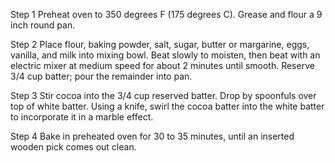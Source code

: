 Step 1
Preheat oven to 350 degrees F (175 degrees C). Grease and flour a 9 inch round pan.

 Step 2
Place flour, baking powder, salt, sugar, butter or margarine, eggs, vanilla, and milk into mixing bowl. Beat slowly to moisten, then beat with an electric mixer at medium speed for about 2 minutes until smooth. Reserve 3/4 cup batter; pour the remainder into pan.

 Step 3
Stir cocoa into the 3/4 cup reserved batter. Drop by spoonfuls over top of white batter. Using a knife, swirl the cocoa batter into the white batter to incorporate it in a marble effect.

 Step 4
Bake in preheated oven for 30 to 35 minutes, until an inserted wooden pick comes out clean.